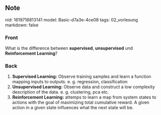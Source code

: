 ## Note
nid: 1619718813141
model: Basic-d7a3e-4ce08
tags: 02_vorlesung
markdown: false

### Front
What is the difference between <b>supervised</b>,
<b>unsupervised</b> und <b>Reinforcement Learning</b>?

### Back
<div>
  <div>
    <ol>
      <li><strong>Supervised Learning:</strong> Observe training
      samples and learn a function mapping inputs to outputs. e. g.
      regression, classification
      <li><strong>Unsupervised Learning:</strong> Observe data and
      construct a low complexity description of the data. e. g.
      clustering, pca etc.
      <li><strong>Reinforcement Learning:</strong> attemps to learn
      a map from system states to actions with the goal of
      maximizing total cumulative reward. A given action in a given
      state influences what the next state will be.
    </ol>
  </div>
</div>
